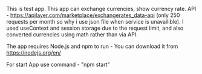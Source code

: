 This is test app. This app can exchange currencies, show currency rate.
API - https://apilayer.com/marketplace/exchangerates_data-api (only 250 requests per month so why i use json file when service is unavailible).
I used useContext and session storage due to the request limit, and also converted currencies using math rather than via API.

The app requires Node.js and npm to run - You can download it from https://nodejs.org/en/

For start App use command - "npm start"
